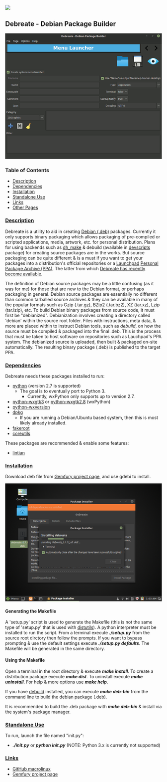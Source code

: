 ![][icon]

## Debreate - Debian Package Builder

![](bitmaps/debreate.gif)


### Table of Contents
* [Description](#description)
* [Dependencies](#dependencies)
* [Installation](#installation)
* [Standalone Use](#standalone-use)
* [Links](#links)
* [Other Pages](#other-pages)


### [Description](#table-of-contents)

Debreate is a utility to aid in creating [Debian (.deb)][wiki.deb] packages. Currently it only supports binary packaging which allows packaging of pre-compiled or scripted applications, media, artwork, etc. for personal distribution. Plans for using backends such as [dh_make][pkg.dh-make] & debuild (available in [devscripts][pkg.devscripts] package) for creating source packages are in the works. But source packaging can be quite different & is a must if you want to get your packages into a distribution's official repositories or a [Launchpad][launchpad] [Personal Package Archive (PPA)][wiki.ppa]. The latter from which [Debreate has recently become available][ppa.debreate].

The definition of Debian source packages may be a little confusing (as it was for me) for those that are new to the Debian format, or perhaps packaging in general. Debian source packages are essentially no different than common tarballed source archives & they can be available in many of the popular formats such as Gzip (.tar.gz), BZip2 (.tar.bz2), XZ (tar.xz), Lzip (tar.lzip), etc. To build Debian binary packages from source code, it must first be "debianized". Debianization involves creating a directory called 'debian' within the source root folder. Files with instructions, meta data, & more are placed within to instruct Debian tools, such as *debuild*, on how the source must be compiled & packaged into the final .deb. This is the process that must be taken to host software on repositories such as Lauchpad's PPA system. The debianized source is uploaded, then built & packaged on-site automatically. The resulting binary package (.deb) is published to the target PPA.


### [Dependencies](#table-of-contents)

Debreate needs these packages installed to run:
* [python][pkg.python] (version 2.7 is supported)
    * The goal is to eventually port to Python 3.
        * Currently, wxPython only supports up to version 2.7.
* [python-wxgtk3][pkg.python-wxgtk3] or [python-wxgtk2.8][pkg.python-wxgtk2.8] (wxPython)
* [python-wxversion][pkg.python-wxversion]
* [dpkg][pkg.dpkg]
    * If you are running a Debian/Ubuntu based system, then this is most likely already installed.
* [fakeroot][pkg.fakeroot]
* [coreutils][pkg.coreutils]

These packages are recommended & enable some features:
* [lintian][pkg.lintian]


### [Installation](#table-of-contents)

Download deb file from [Gemfury project page](https://gemfury.com/beebox/deb:debreate), and use gdebi to install.

![](bitmaps/install.png)

#### Generating the Makefile

A 'setup.py' script is used to generate the Makefile (this is not the same type of 'setup.py' that is used with [distutils][]). A python interpreter must be installed to run the script. From a terminal execute ***./setup.py*** from the source root dirctory then follow the prompts. If you want to bypass prompting & use the default settings execute ***./setup.py defaults***. The Makefile will be generated in the same directory.

#### Using the Makefile

Open a terminal in the root directory & execute ***make install***. To create a distribution package execute ***make dist***. To uninstall execute ***make uninstall***. For help & more options use ***make help***.

If you have [debuild][pkg.devscripts] installed, you can execute ***make deb-bin*** from the command line to build the debian package (.deb).



It is recommended to build the .deb package with ***make deb-bin*** & install via the system's package manager.


### [Standalone Use](#table-of-contents)

To run, launch the file named "init.py":
* ***./init.py*** or ***python init.py*** (NOTE: Python 3.x is currently not supported)


### [Links](#table-of-contents)
* [GitHub macrolinux](https://github.com/macrolinux/debreate)
* [Gemfury project page](https://gemfury.com/beebox/deb:debreate)

[icon]: bitmaps/debreate64.png

[launchpad]: https://launchpad.net/
[wxpython]: https://wxpython.org/

[wiki.deb]: https://en.wikipedia.org/wiki/Deb_(file_format)
[wiki.makefile]: https://en.wikipedia.org/wiki/Makefile
[wiki.ppa]: https://en.wikipedia.org/wiki/Personal_Package_Archive
[wiki.superuser]: https://en.wikipedia.org/wiki/Superuser

[src.debreate-unstable]: https://github.com/AntumDeluge/debreate/tree/unstable

[ppa.debreate]: https://launchpad.net/~antumdeluge/+archive/ubuntu/debreate
[ppa.debreate-dev]: https://launchpad.net/~antumdeluge/+archive/ubuntu/debreate-dev

[pkg.coreutils]: http://packages.ubuntu.com/coreutils
[pkg.devscripts]: http://packages.ubuntu.com/devscripts
[pkg.dh-make]: http://packages.ubuntu.com/dh-make
[pkg.dpkg]: http://packages.ubuntu.com/dpkg
[pkg.fakeroot]: http://packages.ubuntu.com/fakeroot
[pkg.gdebi]: http://packages.ubuntu.com/gdebi
[pkg.gvfs-bin]: http://packages.ubuntu.com/gvfs-bin
[pkg.lintian]: http://packages.ubuntu.com/lintian
[pkg.python]: http://packages.ubuntu.com/python2.7
[pkg.python-wxversion]: http://packages.ubuntu.com/python-wxversion
[pkg.python-wxgtk2.8]: http://packages.ubuntu.com/python-wxgtk2.8
[pkg.python-wxgtk3]: http://packages.ubuntu.com/python-wxgtk3

[ubu.wily.python-wxgtk]: http://packages.ubuntu.com/wily/python-wxgtk2.8

[cmake]: https://cmake.org/
[distutils]: https://wiki.python.org/moin/Distutils
[gnu-autotools]: https://en.wikipedia.org/wiki/GNU_Build_System
